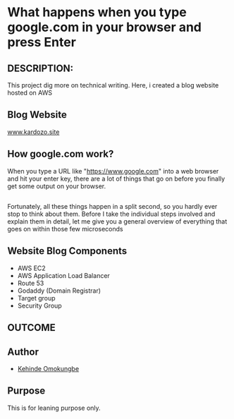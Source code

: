 #  What happens when you type google.com in your browser and press Enter

## DESCRIPTION: 
This project dig more on technical writing. Here, i created a blog website hosted on AWS 


## Blog Website
www.kardozo.site

## How google.com work?
When you type a URL like "https://www.google.com" into a web browser and hit your enter key, there are a lot of things that go on before you finally get some output on your browser.


##
Fortunately, all these things happen in a split second, so you hardly ever stop to think about them. Before I take the individual steps involved and explain them in detail, let me give you a general overview of everything that goes on within those few microseconds


## Website Blog Components
- AWS EC2
- AWS Application Load Balancer
- Route 53
- Godaddy (Domain Registrar)
- Target group
- Security Group 





## OUTCOME



## Author

- [Kehinde Omokungbe](https://www.github.com/OK-CodeClinic)

## Purpose
This is for leaning purpose only.
